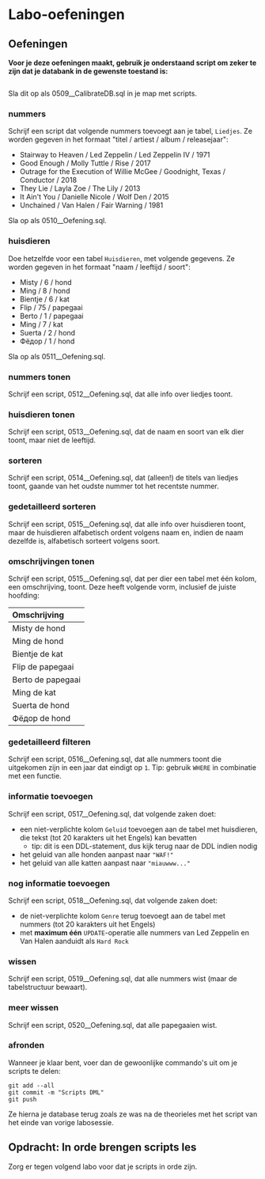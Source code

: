 # Labo-oefeningen

## Oefeningen

**Voor je deze oefeningen maakt, gebruik je onderstaand script om zeker te zijn dat je databank in de gewenste toestand is:**

```sql

```

Sla dit op als 0509\_\_CalibrateDB.sql in je map met scripts.

### nummers

Schrijf een script dat volgende nummers toevoegt aan je tabel, `Liedjes`. Ze worden gegeven in het formaat "titel / artiest / album / releasejaar":

* Stairway to Heaven / Led Zeppelin / Led Zeppelin IV / 1971
* Good Enough / Molly Tuttle / Rise / 2017
* Outrage for the Execution of Willie McGee / Goodnight, Texas / Conductor / 2018
* They Lie / Layla Zoe / The Lily / 2013
* It Ain't You / Danielle Nicole / Wolf Den / 2015
* Unchained / Van Halen / Fair Warning / 1981

Sla op als 0510\_\_Oefening.sql.

### huisdieren

Doe hetzelfde voor een tabel `Huisdieren`, met volgende gegevens. Ze worden gegeven in het formaat "naam / leeftijd / soort":

* Misty / 6 / hond
* Ming / 8 / hond
* Bientje / 6 / kat
* Flip / 75 / papegaai
* Berto / 1 / papegaai
* Ming / 7 / kat
* Suerta / 2 / hond
* Фёдор / 1 / hond

Sla op als 0511\_\_Oefening.sql.

### nummers tonen
Schrijf een script, 0512\_\_Oefening.sql, dat alle info over liedjes toont.

### huisdieren tonen
Schrijf een script, 0513\_\_Oefening.sql, dat de naam en soort van elk dier toont, maar niet de leeftijd.

### sorteren
Schrijf een script, 0514\_\_Oefening.sql, dat (alleen!) de titels van liedjes toont, gaande van het oudste nummer tot het recentste nummer.

### gedetailleerd sorteren
Schrijf een script, 0515\_\_Oefening.sql, dat alle info over huisdieren toont, maar de huisdieren alfabetisch ordent volgens naam en, indien de naam dezelfde is, alfabetisch sorteert volgens soort.

### omschrijvingen tonen
Schrijf een script, 0515\_\_Oefening.sql, dat per dier een tabel met één kolom, een omschrijving, toont. Deze heeft volgende vorm, inclusief de juiste hoofding:

| Omschrijving |
| :----------- |
| Misty de hond |
| Ming de hond |
| Bientje de kat |
| Flip de papegaai |
| Berto de papegaai |
| Ming de kat |
| Suerta de hond |
| Фёдор de hond |

### gedetailleerd filteren
Schrijf een script, 0516\_\_Oefening.sql, dat alle nummers toont die uitgekomen zijn in een jaar dat eindigt op `1`. Tip: gebruik `WHERE` in combinatie met een functie.

### informatie toevoegen
Schrijf een script, 0517\_\_Oefening.sql, dat volgende zaken doet:

* een niet-verplichte kolom `Geluid` toevoegen aan de tabel met huisdieren, die tekst (tot 20 karakters uit het Engels) kan bevatten
  * tip: dit is een DDL-statement, dus kijk terug naar de DDL indien nodig
* het geluid van alle honden aanpast naar `"WAF!"`
* het geluid van alle katten aanpast naar `"miauwww..."`

### nog informatie toevoegen
Schrijf een script, 0518\_\_Oefening.sql, dat volgende zaken doet:

* de niet-verplichte kolom `Genre` terug toevoegt aan de tabel met nummers (tot 20 karakters uit het Engels)
* met **maximum één** `UPDATE`-operatie alle nummers van Led Zeppelin en Van Halen aanduidt als `Hard Rock`

### wissen
Schrijf een script, 0519\_\_Oefening.sql, dat alle nummers wist (maar de tabelstructuur bewaart).

### meer wissen
Schrijf een script, 0520\_\_Oefening.sql, dat alle papegaaien wist.

### afronden

Wanneer je klaar bent, voer dan de gewoonlijke commando's uit om je scripts te delen:

```text
git add --all
git commit -m "Scripts DML"
git push
```

Ze hierna je database terug zoals ze was na de theorieles met het script van het einde van vorige labosessie.

## Opdracht: In orde brengen scripts les
Zorg er tegen volgend labo voor dat je scripts in orde zijn.

